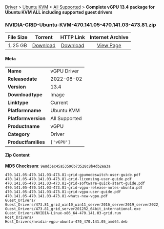 
[Driver](/README.md)  >  [Ubuntu KVM](/index/Driver/Ubuntu_KVM.md)  >  [All Supported](/index/Driver/Ubuntu_KVM/All_Supported.md)  >  **Complete vGPU 13.4 package for Ubuntu KVM ALL including supported guest drivers**


### NVIDIA-GRID-Ubuntu-KVM-470.141.05-470.141.03-473.81.zip

| **File Size** | **Torrent**  | **HTTP Link** | **Internet Archive** |
|:-------------:|:------------:|:-------------:|:--------------------:|
| 1.25 GB |  [Download](https://archive.org/download/nvgpu_NVIDIA-GRID-Ubuntu-KVM-470.141.05-470.141.03-473.81.zip/nvgpu_NVIDIA-GRID-Ubuntu-KVM-470.141.05-470.141.03-473.81.zip_archive.torrent)       | [Download](https://archive.org/compress/nvgpu_NVIDIA-GRID-Ubuntu-KVM-470.141.05-470.141.03-473.81.zip) | [View Page](https://archive.org/details/nvgpu_NVIDIA-GRID-Ubuntu-KVM-470.141.05-470.141.03-473.81.zip)       |

#### Meta

<table>
<tr><td><strong>Name</strong></td><td>vGPU Driver</td></tr>
<tr><td><strong>Releasedate</strong></td><td>2022-08-02</td></tr>
<tr><td><strong>Version</strong></td><td>13.4</td></tr>
<tr><td><strong>Downloadtype</strong></td><td>Image</td></tr>
<tr><td><strong>Linktype</strong></td><td>Current</td></tr>
<tr><td><strong>Platformname</strong></td><td>Ubuntu KVM</td></tr>
<tr><td><strong>Platformversion</strong></td><td>All Supported</td></tr>
<tr><td><strong>Productname</strong></td><td>vGPU</td></tr>
<tr><td><strong>Category</strong></td><td>Driver</td></tr>
<tr><td><strong>Productfamilies</strong></td><td><code>['vGPU']</code></td></tr>
</table>

#### Zip Content

**MD5 Checksum**: `9e8d3ec45a53596b73528c8b4db2ea3a`

```text
470.141.05-470.141.03-473.81-grid-gpumodeswitch-user-guide.pdf
470.141.05-470.141.03-473.81-grid-licensing-user-guide.pdf
470.141.05-470.141.03-473.81-grid-software-quick-start-guide.pdf
470.141.05-470.141.03-473.81-grid-vgpu-release-notes-ubuntu.pdf
470.141.05-470.141.03-473.81-grid-vgpu-user-guide.pdf
470.141.05-470.141.03-473.81-whats-new-vgpu.pdf
Guest_Drivers/
Guest_Drivers/473.81_grid_win10_win11_server2016_server2019_server2022_64bit_international.exe
Guest_Drivers/473.81_grid_server2012R2_64bit_international.exe
Guest_Drivers/NVIDIA-Linux-x86_64-470.141.03-grid.run
Host_Drivers/
Host_Drivers/nvidia-vgpu-ubuntu-470_470.141.05_amd64.deb
```